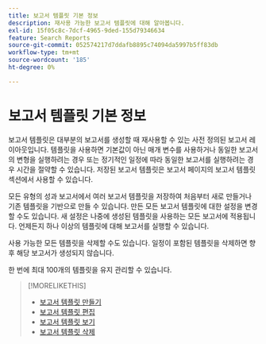 ```yaml
---
title: 보고서 템플릿 기본 정보
description: 재사용 가능한 보고서 템플릿에 대해 알아봅니다.
exl-id: 15f05c8c-7dcf-4965-9ded-155d79346634
feature: Search Reports
source-git-commit: 052574217d7ddafb8895c74094da5997b5ff83db
workflow-type: tm+mt
source-wordcount: '185'
ht-degree: 0%

---
```


# 보고서 템플릿 기본 정보

보고서 템플릿은 대부분의 보고서를 생성할 때 재사용할 수 있는 사전 정의된 보고서 레이아웃입니다. 템플릿을 사용하면 기본값이 아닌 매개 변수를 사용하거나 동일한 보고서의 변형을 실행하려는 경우 또는 정기적인 일정에 따라 동일한 보고서를 실행하려는 경우 시간을 절약할 수 있습니다. 저장된 보고서 템플릿은 보고서 페이지의 보고서 템플릿 섹션에서 사용할 수 있습니다.

모든 유형의 성과 보고서에서 여러 보고서 템플릿을 저장하여 처음부터 새로 만들거나 기존 템플릿을 기반으로 만들 수 있습니다. 만든 모든 보고서 템플릿에 대한 설정을 변경할 수도 있습니다. 새 설정은 나중에 생성된 템플릿을 사용하는 모든 보고서에 적용됩니다. 언제든지 하나 이상의 템플릿에 대해 보고서를 실행할 수 있습니다.

사용 가능한 모든 템플릿을 삭제할 수도 있습니다. 일정이 포함된 템플릿을 삭제하면 향후 해당 보고서가 생성되지 않습니다.

한 번에 최대 100개의 템플릿을 유지 관리할 수 있습니다.

>[!MORELIKETHIS]
>
>* [보고서 템플릿 만들기](template-create.md)
>* [보고서 템플릿 편집](template-edit.md)
>* [보고서 템플릿 보기](template-view.md)
>* [보고서 템플릿 삭제](template-delete.md)
